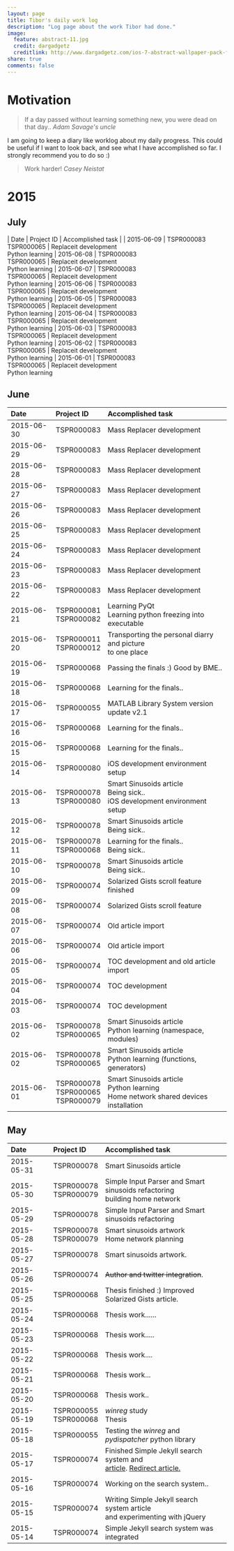 ```yaml
---
layout: page
title: Tibor's daily work log
description: "Log page about the work Tibor had done."
image:
  feature: abstract-11.jpg
  credit: dargadgetz
  creditlink: http://www.dargadgetz.com/ios-7-abstract-wallpaper-pack-for-iphone-5-and-ipod-touch-retina/
share: true
comments: false
---
```


# Motivation

<blockquote>
If a day passed without learning something new, you were dead on that day..
<cite>Adam Savage's uncle</cite>
</blockquote>

I am going to keep a diary like worklog about my daily progress. This could be useful if I want to look back, and see what I have accomplished so far. I strongly recommend you to do so :)


<blockquote>
Work harder!
<cite>Casey Neistat</cite>
</blockquote>


# 2015

## July

| Date | Project ID | Accomplished task |
| 2015-06-09 | TSPR000083<br>TSPR000065 | Replaceit development<br>Python learning
| 2015-06-08 | TSPR000083<br>TSPR000065 | Replaceit development<br>Python learning
| 2015-06-07 | TSPR000083<br>TSPR000065 | Replaceit development<br>Python learning
| 2015-06-06 | TSPR000083<br>TSPR000065 | Replaceit development<br>Python learning
| 2015-06-05 | TSPR000083<br>TSPR000065 | Replaceit development<br>Python learning
| 2015-06-04 | TSPR000083<br>TSPR000065 | Replaceit development<br>Python learning
| 2015-06-03 | TSPR000083<br>TSPR000065 | Replaceit development<br>Python learning
| 2015-06-02 | TSPR000083<br>TSPR000065 | Replaceit development<br>Python learning
| 2015-06-01 | TSPR000083<br>TSPR000065 | Replaceit development<br>Python learning


## June

| Date | Project ID | Accomplished task |
|:-----------|:------------|:------------|
| 2015-06-30 | TSPR000083 | Mass Replacer development
| 2015-06-29 | TSPR000083 | Mass Replacer development
| 2015-06-28 | TSPR000083 | Mass Replacer development
| 2015-06-27 | TSPR000083 | Mass Replacer development
| 2015-06-26 | TSPR000083 | Mass Replacer development
| 2015-06-25 | TSPR000083 | Mass Replacer development
| 2015-06-24 | TSPR000083 | Mass Replacer development
| 2015-06-23 | TSPR000083 | Mass Replacer development
| 2015-06-22 | TSPR000083 | Mass Replacer development
| 2015-06-21 | TSPR000081<br>TSPR000082 | Learning PyQt<br>Learning python freezing into executable
| 2015-06-20 | TSPR000011<br>TSPR000012 | Transporting the personal diarry and picture<br>to one place
| 2015-06-19 | TSPR000068 | Passing the finals :) Good by BME..
| 2015-06-18 | TSPR000068 | Learning for the finals..
| 2015-06-17 | TSPR000055 | MATLAB Library System version update v2.1
| 2015-06-16 | TSPR000068 | Learning for the finals..
| 2015-06-15 | TSPR000068 | Learning for the finals..
| 2015-06-14 | TSPR000080 | iOS development environment setup
| 2015-06-13 | TSPR000078<br>TSPR000080 | Smart Sinusoids article<br>Being sick..<br>iOS development environment setup
| 2015-06-12 | TSPR000078 | Smart Sinusoids article<br>Being sick..
| 2015-06-11 | TSPR000078<br>TSPR000068 | Learning for the finals..<br>Being sick..
| 2015-06-10 | TSPR000078 | Smart Sinusoids article<br>Being sick..
| 2015-06-09 | TSPR000074 | Solarized Gists scroll feature finished
| 2015-06-08 | TSPR000074 | Solarized Gists scroll feature
| 2015-06-07 | TSPR000074 | Old article import
| 2015-06-06 | TSPR000074 | Old article import
| 2015-06-05 | TSPR000074 | TOC development and old article import
| 2015-06-04 | TSPR000074 | TOC development
| 2015-06-03 | TSPR000074 | TOC development
| 2015-06-02 | TSPR000078<br>TSPR000065 | Smart Sinusoids article<br>Python learning (namespace, modules)
| 2015-06-02 | TSPR000078<br>TSPR000065 | Smart Sinusoids article<br>Python learning (functions, generators)
| 2015-06-01 | TSPR000078<br>TSPR000065<br>TSPR000079 | Smart Sinusoids article<br>Python learning<br>Home network shared devices installation


## May

| Date | Project ID | Accomplished task |
|:-----------|:------------|:------------|
| 2015-05-31 | TSPR000078 | Smart Sinusoids article
| 2015-05-30 | TSPR000078<br>TSPR000079 | Simple Input Parser and Smart sinusoids refactoring<br>building home network
| 2015-05-29 | TSPR000078 | Simple Input Parser and Smart sinusoids refactoring
| 2015-05-28 | TSPR000078<br>TSPR000079 | Smart sinusoids artwork<br>Home network planning
| 2015-05-27 | TSPR000078 | Smart sinusoids artwork.
| 2015-05-26 | TSPR000074 | <strike>Author and twitter integration</strike>.
| 2015-05-25 | TSPR000068 | Thesis finished :) Improved Solarized Gists article.
| 2015-05-24 | TSPR000068 | Thesis work......
| 2015-05-23 | TSPR000068 | Thesis work.....
| 2015-05-22 | TSPR000068 | Thesis work....
| 2015-05-21 | TSPR000068 | Thesis work...
| 2015-05-20 | TSPR000068 | Thesis work..
| 2015-05-19 | TSPR000055<br>TSPR000068 | _winreg_ study<br>Thesis
| 2015-05-18 | TSPR000055 | Testing the _winreg_ and _pydispatcher_ python library
| 2015-05-17 | TSPR000074 | Finished Simple Jekyll search system and <br>[article](http://tiborsimon.github.io/tools/simple-jekyll-search-system/). [Redirect article.](http://tiborsimon.github.io/tools/redirect-external-links-to-new-tab/)
| 2015-05-16 | TSPR000074 | Working on the search system..
| 2015-05-15 | TSPR000074 | Writing Simple Jekyll search system article<br>and experimenting with jQuery
| 2015-05-14 | TSPR000074 | Simple Jekyll search system was integrated


